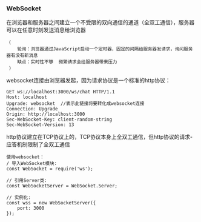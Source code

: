 ### WebSocket

在浏览器和服务器之间建立一个不受限的双向通信的通道（全双工通信），服务器可以在任意时刻发送消息给浏览器
```
（
    轮询：浏览器通过JavaScript启动一个定时器，固定的间隔给服务器发请求，询问服务器有没有新消息
    缺点：实时性不够  频繁请求会给服务器带来压力	
 ）
```
websocket连接由浏览器发起，因为请求协议是一个标准的http协议：
```
GET ws://localhost:3000/ws/chat HTTP/1.1
Host: localhost
Upgrade: websocket	//表示此链接将要转化成websocket连接
Connection: Upgrade
Origin: http://localhost:3000
Sec-WebSocket-Key: client-random-string
Sec-WebSocket-Version: 13
```
http协议建立在TCP协议上的，TCP协议本身上全双工通信，但http协议的请求-应答机制限制了全双工通信
```
使用websocket：
/ 导入WebSocket模块:
const WebSocket = require('ws');

// 引用Server类:
const WebSocketServer = WebSocket.Server;

// 实例化:
const wss = new WebSocketServer({
    port: 3000
});
```